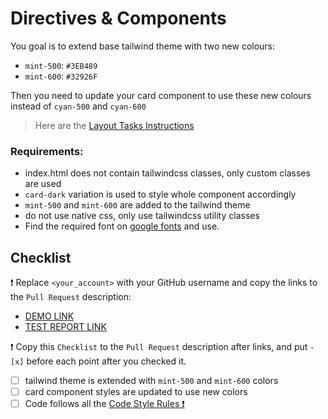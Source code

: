 # Directives & Components

You goal is to extend base tailwind theme with two new colours:
- `mint-500`: `#3EB489`
- `mint-600`: `#32926F`

Then you need to update your card component to use these new colours instead of `cyan-500` and `cyan-600`

> Here are the [Layout Tasks Instructions](https://mate-academy.github.io/layout_task-guideline)

### Requirements:

- index.html does not contain tailwindcss classes, only custom classes are used
- `card-dark` variation is used to style whole component accordingly
- `mint-500` and `mint-600` are added to the tailwind theme
- do not use native css, only use tailwindcss utility classes
- Find the required font on [google fonts](https://fonts.google.com/) and use.

## Checklist

❗️ Replace `<your_account>` with your GitHub username and copy the links to the `Pull Request` description:

- [DEMO LINK](https://<your_account>.github.io/layout_product-cards/)
- [TEST REPORT LINK](https://<your_account>.github.io/layout_product-cards/report/html_report/)

❗️ Copy this `Checklist` to the `Pull Request` description after links, and put `- [x]` before each point after you checked it.

- [ ] tailwind theme is extended with `mint-500` and `mint-600` colors
- [ ] card component styles are updated to use new colors
- [ ] Code follows all the [Code Style Rules ❗️](https://mate-academy.github.io/layout_task-guideline/html-css-code-style-rules)